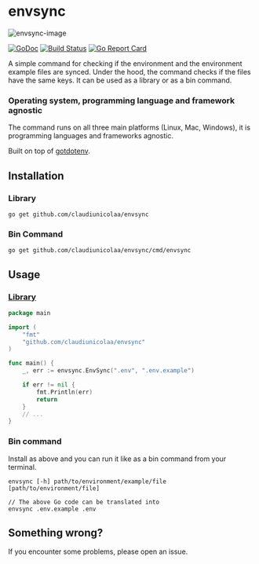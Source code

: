 # envsync

![envsync-image](http://claudiunicola.xyz/envsync.png)

[![GoDoc](https://godoc.org/github.com/claudiunicolaa/envsync?status.svg)](https://godoc.org/github.com/claudiunicolaa/envsync)
[![Build Status](https://travis-ci.org/claudiunicolaa/envsync.svg?branch=master)](https://travis-ci.org/claudiunicolaa/envsync)
[![Go Report Card](https://goreportcard.com/badge/github.com/claudiunicolaa/envsync)](https://goreportcard.com/report/github.com/claudiunicolaa/envsync)

A simple command for checking if the environment and the environment example files are synced. Under the hood, the command checks if the files have the same keys.
It can be used as a library or as a bin command.

### Operating system, programming language and framework agnostic
The command runs on all three main platforms (Linux, Mac, Windows), it is programming languages and frameworks agnostic.

Built on top of [gotdotenv](https://github.com/joho/godotenv).

## Installation

### Library

```shell
go get github.com/claudiunicolaa/envsync
```

### Bin Command

```shell
go get github.com/claudiunicolaa/envsync/cmd/envsync
```

## Usage


### [Library](examples/example.go)

```go
package main

import (
	"fmt"
	"github.com/claudiunicolaa/envsync"
)

func main() {
	_, err := envsync.EnvSync(".env", ".env.example")

	if err != nil {
		fmt.Println(err)
		return
	}
	// ...
}

```


### Bin command

Install as above and you can run it like as a bin command from your terminal.

```shell
envsync [-h] path/to/environment/example/file [path/to/environment/file]

// The above Go code can be translated into 
envsync .env.example .env
```

## Something wrong?
If you encounter some problems, please open an issue.
